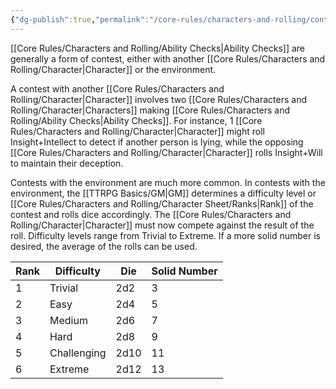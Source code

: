 ```yaml
---
{"dg-publish":true,"permalink":"/core-rules/characters-and-rolling/contests/"}
---
```


[[Core Rules/Characters and Rolling/Ability Checks\|Ability Checks]] are generally a form of contest, either with another [[Core Rules/Characters and Rolling/Character\|Character]] or the environment.

A contest with another [[Core Rules/Characters and Rolling/Character\|Character]] involves two [[Core Rules/Characters and Rolling/Character\|Characters]] making [[Core Rules/Characters and Rolling/Ability Checks\|Ability Checks]]. For instance, 1 [[Core Rules/Characters and Rolling/Character\|Character]] might roll Insight+Intellect to detect if another person is lying, while the opposing [[Core Rules/Characters and Rolling/Character\|Character]] rolls Insight+Will to maintain their deception.

Contests with the environment are much more common. In contests with the environment, the [[TTRPG Basics/GM\|GM]] determines a difficulty level or [[Core Rules/Characters and Rolling/Character Sheet/Ranks\|Rank]] of the contest and rolls dice accordingly. The [[Core Rules/Characters and Rolling/Character\|Character]] must now compete against the result of the roll. Difficulty levels range from Trivial to Extreme. If a more solid number is desired, the average of the rolls can be used.

|Rank| Difficulty                   | Die                        | Solid Number          |
|--| ---------------------------- | -------------------------- | --------------------- |
|1| Trivial                      | 2d2                        | 3                     |
|2| Easy                         | 2d4                        | 5                     |
|3| Medium                       | 2d6                        | 7                     |
|4| Hard                         | 2d8                        | 9                     |
|5| Challenging                  | 2d10                       | 11                    |
|6| Extreme                      | 2d12                       | 13                    |
